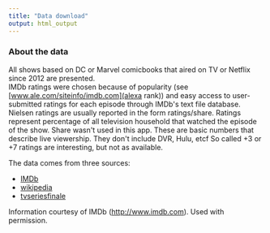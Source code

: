 ```yaml
---
title: "Data download"
output: html_output
---
```


### About the data

All shows based on DC or Marvel comicbooks that aired on TV or Netflix since 2012 are presented.  
IMDb ratings were chosen because of popularity (see [www.ale.com/siteinfo/imdb.com](alexa rank))
and easy access to user-submitted ratings for each episode through IMDb's text file database.  
Nielsen ratings are usually reported in the form ratings/share.
Ratings represent percentage of all television household that watched the episode of the show.
Share wasn't used in this app. 
These are basic numbers that describe live viewership.
They don't include DVR, Hulu, etcf
So called +3 or +7 ratings are interesting, but not as available.

The data comes from three sources:

* [IMDb](https://www.imdb.com) 
* [wikipedia](https://www.wikipedia.org) 
* [tvseriesfinale](http://www.tvseriesfinale.com) 

Information courtesy of
IMDb
(http://www.imdb.com).
Used with permission.

